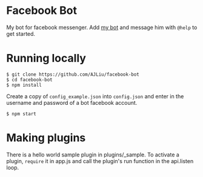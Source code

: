# Facebook Bot
My bot for facebook messenger. Add [my bot](https://www.facebook.com/thonybot.giphy) and message him with ```@help``` to get started.

# Running locally
```
$ git clone https://github.com/AJLiu/facebook-bot
$ cd facebook-bot
$ npm install
```
Create a copy of ```config_example.json``` into ```config.json``` and enter in the username and password of a bot facebook account.
```
$ npm start
```

# Making plugins
There is a hello world sample plugin in plugins/_sample. To activate a plugin, ```require``` it in app.js and call the plugin's run function in the api.listen loop.
